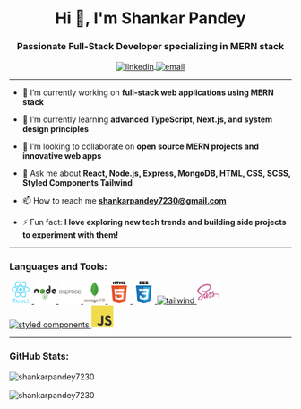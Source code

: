 <h1 align="center">Hi 👋, I'm Shankar Pandey</h1>
<h3 align="center">Passionate Full-Stack Developer specializing in MERN stack</h3>

<p align="center">
  <a href="https://www.linkedin.com/in/shankar-pandey/" target="blank">
    <img align="center" src="https://img.shields.io/badge/-Shankar%20Pandey-blue?style=flat-square&logo=Linkedin&logoColor=white" alt="linkedin" />
  </a>
  <a href="mailto:shankarpandey7230@gmail.com" target="blank">
    <img align="center" src="https://img.shields.io/badge/-shankarpandey7230@gmail.com-c14438?style=flat-square&logo=Gmail&logoColor=white" alt="email" />
  </a>
</p>

---

- 🔭 I’m currently working on **full-stack web applications using MERN stack**

- 🌱 I’m currently learning **advanced TypeScript, Next.js, and system design principles**

- 👯 I’m looking to collaborate on **open source MERN projects and innovative web apps**

- 💬 Ask me about **React, Node.js, Express, MongoDB, HTML, CSS, SCSS, Styled Components Tailwind**

- 📫 How to reach me **shankarpandey7230@gmail.com**

- ⚡ Fun fact: **I love exploring new tech trends and building side projects to experiment with them!**

---

<h3 align="left">Languages and Tools:</h3>
<p align="left">
  <a href="https://reactjs.org/" target="_blank">
    <img src="https://raw.githubusercontent.com/devicons/devicon/master/icons/react/react-original-wordmark.svg" alt="react" width="40" height="40"/>
  </a>
  <a href="https://nodejs.org" target="_blank">
    <img src="https://raw.githubusercontent.com/devicons/devicon/master/icons/nodejs/nodejs-original-wordmark.svg" alt="nodejs" width="40" height="40"/>
  </a>
  <a href="https://expressjs.com" target="_blank">
    <img src="https://raw.githubusercontent.com/devicons/devicon/master/icons/express/express-original-wordmark.svg" alt="express" width="40" height="40"/>
  </a>
  <a href="https://www.mongodb.com/" target="_blank">
    <img src="https://raw.githubusercontent.com/devicons/devicon/master/icons/mongodb/mongodb-original-wordmark.svg" alt="mongodb" width="40" height="40"/>
  </a>
  <a href="https://www.w3.org/html/" target="_blank">
    <img src="https://raw.githubusercontent.com/devicons/devicon/master/icons/html5/html5-original-wordmark.svg" alt="html5" width="40" height="40"/>
  </a>
  <a href="https://www.w3schools.com/css/" target="_blank">
    <img src="https://raw.githubusercontent.com/devicons/devicon/master/icons/css3/css3-original-wordmark.svg" alt="css3" width="40" height="40"/>
  </a>
  <a href="https://tailwindcss.com/" target="_blank">
    <img src="https://www.vectorlogo.zone/logos/tailwindcss/tailwindcss-icon.svg" alt="tailwind" width="40" height="40"/>
  </a>
<a href="https://sass-lang.com/" target="_blank">
  <img src="https://raw.githubusercontent.com/devicons/devicon/master/icons/sass/sass-original.svg" alt="scss" width="40" height="40"/>
</a>
<a href="https://styled-components.com/" target="_blank">
  <img src="https://raw.githubusercontent.com/styled-components/brand/master/styled-components.png" alt="styled components" width="40" height="40"/>
</a>

  <a href="https://www.javascript.com/" target="_blank">
    <img src="https://raw.githubusercontent.com/devicons/devicon/master/icons/javascript/javascript-original.svg" alt="javascript" width="40" height="40"/>
  </a>
</p>

---

<h3 align="left">GitHub Stats:</h3>
<p>
  <img align="center" src="https://github-readme-stats.vercel.app/api?username=shankarpandey7230&show_icons=true&locale=en" alt="shankarpandey7230" />
</p>
<p>
  <img align="center" src="https://github-readme-stats.vercel.app/api/top-langs/?username=shankarpandey7230&layout=compact&hide=css" alt="shankarpandey7230" />
</p>
